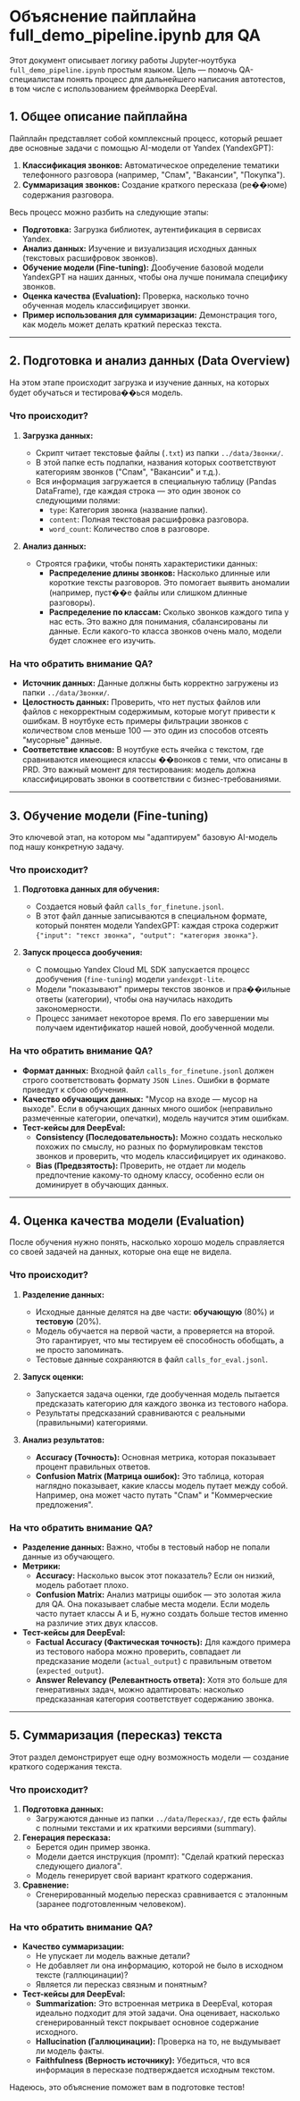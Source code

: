 # Объяснение пайплайна full_demo_pipeline.ipynb для QA

Этот документ описывает логику работы Jupyter-ноутбука `full_demo_pipeline.ipynb` простым языком. Цель — помочь QA-специалистам понять процесс для дальнейшего написания автотестов, в том числе с использованием фреймворка DeepEval.

## 1. Общее описание пайплайна

Пайплайн представляет собой комплексный процесс, который решает две основные задачи с помощью AI-модели от Yandex (YandexGPT):

1.  **Классификация звонков:** Автоматическое определение тематики телефонного разговора (например, "Спам", "Вакансии", "Покупка").
2.  **Суммаризация звонков:** Создание краткого пересказа (ре��юме) содержания разговора.

Весь процесс можно разбить на следующие этапы:
- **Подготовка:** Загрузка библиотек, аутентификация в сервисах Yandex.
- **Анализ данных:** Изучение и визуализация исходных данных (текстовых расшифровок звонков).
- **Обучение модели (Fine-tuning):** Дообучение базовой модели YandexGPT на наших данных, чтобы она лучше понимала специфику звонков.
- **Оценка качества (Evaluation):** Проверка, насколько точно обученная модель классифицирует звонки.
- **Пример использования для суммаризации:** Демонстрация того, как модель может делать краткий пересказ текста.

---

## 2. Подготовка и анализ данных (Data Overview)

На этом этапе происходит загрузка и изучение данных, на которых будет обучаться и тестирова��ься модель.

### Что происходит?

1.  **Загрузка данных:**
    - Скрипт читает текстовые файлы (`.txt`) из папки `../data/Звонки/`.
    - В этой папке есть подпапки, названия которых соответствуют категориям звонков ("Спам", "Вакансии" и т.д.).
    - Вся информация загружается в специальную таблицу (Pandas DataFrame), где каждая строка — это один звонок со следующими полями:
        - `type`: Категория звонка (название папки).
        - `content`: Полная текстовая расшифровка разговора.
        - `word_count`: Количество слов в разговоре.

2.  **Анализ данных:**
    - Строятся графики, чтобы понять характеристики данных:
        - **Распределение длины звонков:** Насколько длинные или короткие тексты разговоров. Это помогает выявить аномалии (например, пуст��е файлы или слишком длинные разговоры).
        - **Распределение по классам:** Сколько звонков каждого типа у нас есть. Это важно для понимания, сбалансированы ли данные. Если какого-то класса звонков очень мало, модели будет сложнее его изучить.

### На что обратить внимание QA?

- **Источник данных:** Данные должны быть корректно загружены из папки `../data/Звонки/`.
- **Целостность данных:** Проверить, что нет пустых файлов или файлов с некорректным содержимым, которые могут привести к ошибкам. В ноутбуке есть примеры фильтрации звонков с количеством слов меньше 100 — это один из способов отсеять "мусорные" данные.
- **Соответствие классов:** В ноутбуке есть ячейка с текстом, где сравниваются имеющиеся классы ��вонков с теми, что описаны в PRD. Это важный момент для тестирования: модель должна классифицировать звонки в соответствии с бизнес-требованиями.

---

## 3. Обучение модели (Fine-tuning)

Это ключевой этап, на котором мы "адаптируем" базовую AI-модель под нашу конкретную задачу.

### Что происходит?

1.  **Подготовка данных для обучения:**
    - Создается новый файл `calls_for_finetune.jsonl`.
    - В этот файл данные записываются в специальном формате, который понятен модели YandexGPT: каждая строка содержит `{"input": "текст звонка", "output": "категория звонка"}`.

2.  **Запуск процесса дообучения:**
    - С помощью Yandex Cloud ML SDK запускается процесс дообучения (`fine-tuning`) модели `yandexgpt-lite`.
    - Модели "показывают" примеры текстов звонков и пра��ильные ответы (категории), чтобы она научилась находить закономерности.
    - Процесс занимает некоторое время. По его завершении мы получаем идентификатор нашей новой, дообученной модели.

### На что обратить внимание QA?

- **Формат данных:** Входной файл `calls_for_finetune.jsonl` должен строго соответствовать формату `JSON Lines`. Ошибки в формате приведут к сбою обучения.
- **Качество обучающих данных:** "Мусор на входе — мусор на выходе". Если в обучающих данных много ошибок (неправильно размеченные категории, опечатки), модель научится этим ошибкам.
- **Тест-кейсы для DeepEval:**
    - **Consistency (Последовательность):** Можно создать несколько похожих по смыслу, но разных по формулировкам текстов звонков и проверить, что модель классифицирует их одинаково.
    - **Bias (Предвзятость):** Проверить, не отдает ли модель предпочтение какому-то одному классу, особенно если он доминирует в обучающих данных.

---

## 4. Оценка качества модели (Evaluation)

После обучения нужно понять, насколько хорошо модель справляется со своей задачей на данных, которые она еще не видела.

### Что происходит?

1.  **Разделение данных:**
    - Исходные данные делятся на две части: **обучающую** (80%) и **тестовую** (20%).
    - Модель обучается на первой части, а проверяется на второй. Это гарантирует, что мы тестируем её способность обобщать, а не просто запоминать.
    - Тестовые данные сохраняются в файл `calls_for_eval.jsonl`.

2.  **Запуск оценки:**
    - Запускается задача оценки, где дообученная модель пытается предсказать категорию для каждого звонка из тестового набора.
    - Результаты предсказаний сравниваются с реальными (правильными) категориями.

3.  **Анализ результатов:**
    - **Accuracy (Точность):** Основная метрика, которая показывает процент правильных ответов.
    - **Confusion Matrix (Матрица ошибок):** Это таблица, которая наглядно показывает, какие классы модель путает между собой. Например, она может часто путать "Спам" и "Коммерческие предложения".

### На что обратить внимание QA?

- **Разделение данных:** Важно, чтобы в тестовый набор не попали данные из обучающего.
- **Метрики:**
    - **Accuracy:** Насколько высок этот показатель? Если он низкий, модель работает плохо.
    - **Confusion Matrix:** Анализ матрицы ошибок — это золотая жила для QA. Она показывает слабые места модели. Если модель часто путает классы А и Б, нужно создать больше тестов именно на различие этих двух классов.
- **Тест-кейсы для DeepEval:**
    - **Factual Accuracy (Фактическая точность):** Для каждого примера из тестового набора можно проверить, совпадает ли предсказание модели (`actual_output`) с правильным ответом (`expected_output`).
    - **Answer Relevancy (Релевантность ответа):** Хотя это больше для генеративных задач, можно адаптировать: насколько предсказанная категория соответствует содержанию звонка.

---

## 5. Суммаризация (пересказ) текста

Этот раздел демонстрирует еще одну возможность модели — создание краткого содержания текста.

### Что происходит?

1.  **Подготовка данных:**
    - Загружаются данные из папки `../data/Пересказ/`, где есть файлы с полными текстами и их краткими версиями (summary).
2.  **Генерация пересказа:**
    - Берется один пример звонка.
    - Модели дается инструкция (промпт): "Сделай краткий пересказ следующего диалога".
    - Модель генерирует свой вариант краткого содержания.
3.  **Сравнение:**
    - Сгенерированный моделью пересказ сравнивается с эталонным (заранее подготовленным человеком).

### На что обратить внимание QA?

- **Качество суммаризации:**
    - Не упускает ли модель важные детали?
    - Не добавляет ли она информацию, которой не было в исходном тексте (галлюцинации)?
    - Является ли пересказ связным и понятным?
- **Тест-кейсы для DeepEval:**
    - **Summarization:** Это встроенная метрика в DeepEval, которая идеально подходит для этой задачи. Она оценивает, насколько сгенерированный текст покрывает основное содержание исходного.
    - **Hallucination (Галлюцинации):** Проверка на то, не выдумывает ли модель факты.
    - **Faithfulness (Верность источнику):** Убедиться, что вся информация в пересказе подтверждается исходным текстом.

Надеюсь, это объяснение поможет вам в подготовке тестов!
